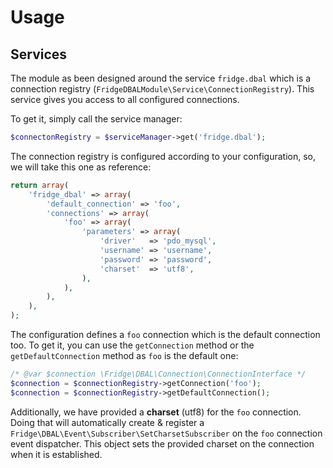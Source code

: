 # Usage

## Services

The module as been designed around the service `fridge.dbal` which is a connection registry
(`FridgeDBALModule\Service\ConnectionRegistry`). This service gives you access to all configured connections.

To get it, simply call the service manager:

``` php
$connectonRegistry = $serviceManager->get('fridge.dbal');
```

The connection registry is configured according to your configuration, so, we will take this one as reference:

``` php
return array(
    'fridge_dbal' => array(
        'default_connection' => 'foo',
        'connections' => array(
            'foo' => array(
                'parameters' => array(
                    'driver'   => 'pdo_mysql',
                    'username' => 'username',
                    'password' => 'password',
                    'charset'  => 'utf8',
                ),
            ),
        ),
    ),
);
```

The configuration defines a `foo` connection which is the default connection too. To get it, you can use the
`getConnection` method or the `getDefaultConnection` method as `foo` is the default one:

``` php
/* @var $connection \Fridge\DBAL\Connection\ConnectionInterface */
$connection = $connectionRegistry->getConnection('foo');
$connection = $connectionRegistry->getDefaultConnection();
```

Additionally, we have provided a **charset** (utf8) for the `foo` connection. Doing that will automatically create &
register a `Fridge\DBAL\Event\Subscriber\SetCharsetSubscriber` on the `foo` connection event dispatcher. This object
sets the provided charset on the connection when it is established.
